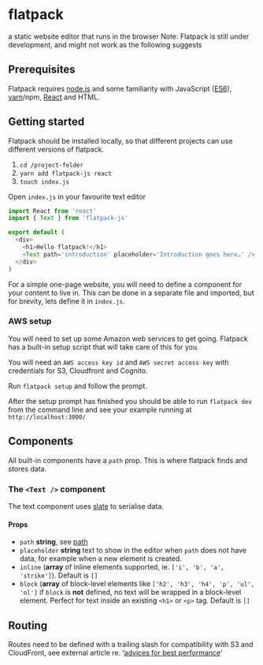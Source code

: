 # flatpack

a static website editor that runs in the browser
Note: Flatpack is still under development, and might not work as the following suggests

## Prerequisites
Flatpack requires <a href="https://nodejs.org/">node.js</a> and some familiarity
with JavaScript&nbsp;(<a href="https://www.ecma-international.org/ecma-262/6.0/">ES6</a>),
<a href="https://yarnpkg.com/">yarn</a>/npm,
<a href="https://facebook.github.io/react/">React</a> and HTML.

## Getting started

Flatpack should be installed locally, so that different projects can use different versions of flatpack.

1. `cd /project-folder`
2. `yarn add flatpack-js react`
3. `touch index.js`

Open `index.js` in your favourite text editor

```javascript
import React from 'react'
import { Text } from 'flatpack-js'

export default (
  <div>
    <h1>Hello flatpack!</h1>
    <Text path='introduction' placeholder='Introduction goes here…' />
  </div>
)
```

For a simple one-page website, you will need to define a component
for your content to live in.
This can be done in a separate file and imported, but for brevity,
lets define it in `index.js`.

### AWS setup
You will need to set up some Amazon web services to get going. Flatpack has a built-in setup script that will take care of this for you. 

You will need an `AWS access key id` and `AWS secret access key` with credentials for S3, Cloudfront and Cognito.

Run `flatpack setup` and follow the prompt.

After the setup prompt has finished you should be able to run `flatpack dev` from
the command line and see your example running at `http://localhost:3000/`

## Components
All built-in components have a `path` prop. This is where flatpack finds and stores data.

### The `<Text />` component
The text component uses [slate](https://github.com/ianstormtaylor/slate/) to serialise data.

#### Props
- `path` **string**, see [path](#path)
- `placeholder` **string** text to show in the editor when `path` does not have data, for example when a new element is created.
- `inline` (**array** of inline elements supported, ie. `['i', 'b', 'a', 'strike']`). Default is `[]`
- `block` (**array** of block-level elements like `['h2', 'h3', 'h4', 'p', 'ul', 'ol']` if `block` is **not** defined, no text will be wrapped in a block-level element. Perfect for text inside an existing `<h1>` or `<p>` tag. Default is `[]`

## Routing
Routes need to be defined with a trailing slash for compatibility with S3 and CloudFront, see external article re. ‘[advices for best performance](http://www.michaelgallego.fr/blog/2013/08/27/static-website-on-s3-cloudfront-and-route-53-the-right-way/#advices-for-best-performance)’
